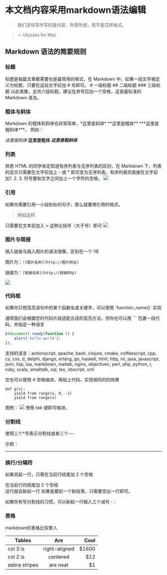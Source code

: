 # 本文档内容采用markdown语法编辑

>我们坚信写作写的是内容，所思所想，而不是花样格式。

>— Ulysses for Mac

## Markdown 语法的简要规则

### 标题

标题是每篇文章都需要也是最常用的格式，在 Markdown 中，如果一段文字被定义为标题，只要在这段文字前加 # 号即可。
    # 一级标题
    ## 二级标题
    ### 三级标题
以此类推，总共六级标题，建议在井号后加一个空格，这是最标准的 Markdown 语法。

### 粗体与斜体
Markdown 的粗体和斜体也非常简单，\*这里是斜体\* \*\*这里是粗体\*\*   \*\*\*这里是粗斜体\*\*\*。
例如：

*这里是斜体* 
**这里是粗体**
***这里是粗斜体***

### 列表
熟悉 HTML 的同学肯定知道有序列表与无序列表的区别，在 Markdown 下，列表的显示只需要在文字前加上 - 或 * 即可变为无序列表，有序列表则直接在文字前加1. 2. 3. 符号要和文字之间加上一个字符的空格。
![](http://ww4.sinaimg.cn/large/6aee7dbbgw1effew5aftij20d80bz3yw.jpg)

### 引用
如果你需要引用一小段别处的句子，那么就要用引用的格式。
>例如这样

只需要在文本前加入 > 这种尖括号（大于号）即可
![](http://ww3.sinaimg.cn/large/6aee7dbbgw1effezhonxlj20e009c3yu.jpg)

### 图片与链接
插入链接与插入图片的语法很像，区别在一个 !号

图片为：`![图片名称](http://图片网址)`

链接为：`[链接名称](http://链接网址)`

![](http://ww2.sinaimg.cn/large/6aee7dbbgw1efffa67voyj20ix0ctq3n.jpg)




### 代码框
如果你只想高亮语句中的某个函数名或关键字，可以使用 \`function_name()\` 实现

通常我们会根据您的代码片段适配合适的高亮方法，但你也可以用 ``` 包裹一段代码，并指定一种语言

```javascript
$(document).ready(function () {
    alert('hello world');
});
```
支持的语言：actionscript, apache, bash, clojure, cmake, coffeescript, cpp, cs, css, d, delphi, django, erlang, go, haskell, html, http, ini, java, javascript, json, lisp, lua, markdown, matlab, nginx, objectivec, perl, php, python, r, ruby, scala, smalltalk, sql, tex, vbscript, xml

您也可以使用 4 空格缩进，再贴上代码，实现相同的的效果

    def g(x):
        yield from range(x, 0, -1)
        yield from range(x)

图例：
![](http://ww3.sinaimg.cn/large/6aee7dbbgw1effg1lsa97j20lt0a8dgs.jpg)
使用 *tab* 键即可缩进。


### 分割线
使用三个*号表示分割线或者三个---

示例： 
*** 

### 换行/分隔符
如果另起一行，只需在当前行结尾加 2 个空格

在当前行的结尾加 2 个空格  
这行就会新起一行
如果是要起一个新段落，只需要空出一行即可。

如果你有写分割线的习惯，可以新起一行输入三个减号 -：



### 表格

markdown的表格比较累人

| Tables        | Are           | Cool  |
| ------------- |:-------------:| -----:|
| col 3 is      | right-aligned | $1600 |
| col 2 is      | centered      |   $12 |
| zebra stripes | are neat      |    $1 |
